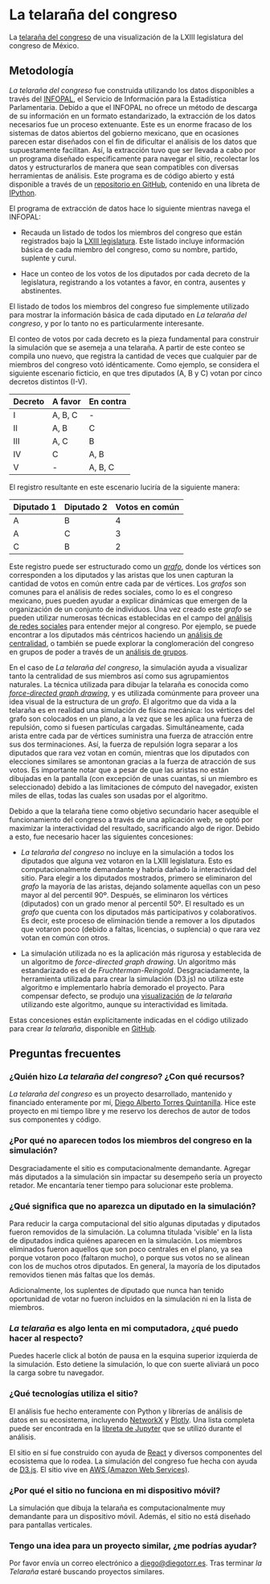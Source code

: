 # La telaraña del congreso

La [telaraña del congreso](https://diputados.diegotorr.es) de una visualización
de la LXIII legislatura del congreso de México.

## Metodología

*La telaraña del congreso* fue construida utilizando los datos disponibles a
través del [INFOPAL](http://www.diputados.gob.mx/sistema_legislativo.html), el
Servicio de Información para la Estadística Parlamentaria. Debido a que el
INFOPAL no ofrece un método de descarga de su información en un formato
estandarizado, la extracción de los datos necesarios fue un proceso extenuante.
Este es un enorme fracaso de los sistemas de datos abiertos del gobierno
mexicano, que en ocasiones parecen estar diseñados con el fin de dificultar el
análisis de los datos que supuestamente facilitan. Así, la extracción tuvo que
ser llevada a cabo por un programa diseñado específicamente para navegar el
sitio, recolectar los datos y estructurarlos de manera que sean compatibles 
con diversas herramientas de análisis. Este programa es de código abierto y
está disponible a través de un [repositorio en GitHub](https://github.com/DiegoAlbertoTorres/diputados),
contenido en una libreta de [IPython](https://ipython.readthedocs.io/en/stable/).

El programa de extracción de datos hace lo siguiente mientras navega el INFOPAL:

* Recauda un listado de todos los miembros del congreso que están registrados
  bajo la [LXIII
  legislatura](http://sitl.diputados.gob.mx/LXIII_leg/listado_diputados_gpnp.php?tipot=TOTAL).
  Este listado incluye información básica de cada miembro del congreso, como su
  nombre, partido, suplente y curul.

* Hace un conteo de los votos de los diputados por cada decreto de la
  legislatura, registrando a los votantes a favor, en contra, ausentes y
  abstinentes.

El listado de todos los miembros del congreso fue simplemente utilizado para
mostrar la información básica de cada diputado en *La telaraña del congreso*, y por lo tanto
no es particularmente interesante.

El conteo de votos por cada decreto es la pieza fundamental para construir la
simulación que se asemeja a una telaraña. A partir de este conteo se compila
uno nuevo, que registra la cantidad de veces que cualquier par de miembros del
congreso votó idénticamente. Como ejemplo, se considera el siguiente escenario
ficticio, en que tres diputados (A, B y C) votan por cinco decretos distintos
(I-V).

Decreto | A favor | En contra
--------|---------|----------
I       | A, B, C | -
II      | A, B    | C
III     | A, C    | B
IV      | C       | A, B
V       | -       | A, B, C

El registro resultante en este escenario luciría de la siguiente manera:

Diputado 1 | Diputado 2 | Votos en común
-----------|------------|---------------
A          | B          | 4 
A          | C          | 3 
C          | B          | 2

Este registro puede ser estructurado como un
[*grafo*](https://es.wikipedia.org/wiki/Grafo), donde los vértices son
corresponden a los diputados y las aristas que los unen capturan la cantidad de
votos en común entre cada par de vértices. Los *grafos* son comunes para el
análisis de redes sociales, como lo es el congreso mexicano, pues pueden ayudar
a explicar dinámicas que emergen de la organización de un conjunto de
individuos. Una vez creado este *grafo* se pueden utilizar numerosas técnicas
establecidas en el campo del [análisis de redes
sociales](https://en.wikipedia.org/wiki/Social_network_analysis) para entender
mejor al congreso. Por ejemplo, se puede encontrar a los diputados más
céntricos haciendo un [análisis de
centralidad](https://en.wikipedia.org/wiki/Betweenness_centrality), o también
se puede explorar la conglomeración del congreso en grupos de poder a través de un
[análisis de grupos](https://es.wikipedia.org/wiki/An%C3%A1lisis_de_grupos).

En el caso de *La telaraña del congreso*, la simulación ayuda a visualizar
tanto la centralidad de sus miembros así como sus agrupamientos naturales. La
técnica utilizada para dibujar la telaraña es conocida como [*force-directed
graph drawing*](https://en.wikipedia.org/wiki/Force-directed_graph_drawing), y
es utilizada comúnmente para proveer una idea visual de la estructura de un
*grafo*. El algoritmo que da vida a la telaraña es en realidad una simulación
de física mecánica: los vértices del grafo son colocados en un plano, a la vez
que se les aplica una fuerza de repulsión, como si fuesen partículas cargadas.
Simultáneamente, cada arista entre cada par de vértices suministra una fuerza
de atracción entre sus dos terminaciones. Así, la fuerza de repulsión logra
separar a los diputados que rara vez votan en común, mientras que los diputados
con elecciones similares se amontonan gracias a la fuerza de atracción de sus
votos. Es importante notar que a pesar de que las aristas no están dibujadas
en la pantalla (con excepción de unas cuantas, si un miembro es seleccionado)
debido a las limitaciones de cómputo del navegador, existen miles de ellas, todas
las cuales son usadas por el algoritmo.

Debido a que la telaraña tiene como objetivo secundario hacer asequible el
funcionamiento del congreso a través de una aplicación web, se optó por
maximizar la interactividad del resultado, sacrificando algo de rigor. Debido
a esto, fue necesario hacer las siguientes concesiones:

* *La telaraña del congreso* no incluye en la simulación a todos los diputados
  que alguna vez votaron en la LXIII legislatura. Esto es computacionalmente
  demandante y habría dañado la interactividad del sitio. Para elegir a los
  diputados mostrados, primero se eliminaron del *grafo* la mayoría de las
  aristas, dejando solamente aquellas con un peso mayor al del percentil 90º.
  Después, se eliminaron los vértices (diputados) con un grado menor al
  percentil 50º. El resultado es un *grafo* que cuenta con los diputados más
  participativos y colaborativos. Es decir, este proceso de eliminación tiende
  a remover a los diputados que votaron poco (debido a faltas, licencias, o
  suplencia) o que rara vez votan en común con otros.

* La simulación utilizada no es la aplicación más rigurosa y establecida de un
  algoritmo de *force-directed graph drawing*. Un algoritmo más estandarizado
  es el de *Fruchterman-Reingold*. Desgraciadamente, la herramienta utilizada
  para crear la simulación (D3.js) no utiliza este algoritmo e implementarlo
  habría demorado el proyecto. Para compensar defecto, se produjo una
  [visualización](#simple.html) de *la telaraña* utilizando este algoritmo,
  aunque su interactividad es limitada.

Estas concesiones están explícitamente indicadas en el código utilizado para
crear *la telaraña*, disponible en [GitHub](https://github.com/DiegoAlbertoTorres/diputados).

## Preguntas frecuentes

### ¿Quién hizo *La telaraña del congreso*? ¿Con qué recursos? 
*La telaraña del congreso* es un proyecto desarrollado, mantenido y financiado
enteramente por mí, [Diego Alberto Torres Quintanilla](https://es.diegotorr.es).
Hice este proyecto en mi tiempo libre y me reservo los derechos de autor de todos
sus componentes y código.

### ¿Por qué no aparecen todos los miembros del congreso en la simulación?

Desgraciadamente el sitio es computacionalmente demandante. Agregar más
diputados a la simulación sin impactar su desempeño sería un proyecto retador.
Me encantaría tener tiempo para solucionar este problema.

### ¿Qué significa que no aparezca un diputado en la simulación?

Para reducir la carga computacional del sitio algunas diputadas y diputados
fueron removidos de la simulación. La columna titulada 'visible' en la lista de
diputados indica quiénes aparecen en la simulación. Los miembros eliminados
fueron aquellos que son poco centrales en el plano, ya sea porque votaron poco
(faltaron mucho), o porque sus votos no se alinean con los de muchos otros
diputados. En general, la mayoría de los diputados removidos tienen más faltas
que los demás.

Adicionalmente, los suplentes de diputado que nunca han tenido oportunidad de
votar no fueron incluidos en la simulación ni en la lista de miembros.

### *La telaraña* es algo lenta en mi computadora, ¿qué puedo hacer al respecto?

Puedes hacerle click al botón de pausa en la esquina superior izquierda de la
simulación. Esto detiene la simulación, lo que con suerte aliviará un poco la
carga sobre tu navegador.


### ¿Qué tecnologías utiliza el sitio?

El análisis fue hecho enteramente con Python y librerías de análisis de datos
en su ecosistema, incluyendo [NetworkX](https://networkx.github.io/) y
[Plotly](https://plot.ly/).  Una lista completa puede ser encontrada en la
[libreta de Jupyter](https://es.diegotorr.es) que se utilizó durante el
análisis.

El sitio en sí fue construido con ayuda de [React](https://reactjs.org/) y
diversos componentes del ecosistema que lo rodea. La simulación del congreso
fue hecha con ayuda de [D3.js](https://d3js.org/). El sitio vive en [AWS
(Amazon Web Services)](https://aws.amazon.com/).

### ¿Por qué el sitio no funciona en mi dispositivo móvil?

La simulación que dibuja la telaraña es computacionalmente muy demandante para
un dispositivo móvil. Además, el sitio no está diseñado para pantallas verticales.

### Tengo una idea para un proyecto similar, ¿me podrías ayudar?

Por favor envía un correo electrónico a [diego@diegotorr.es](mailto:diego@diegotorr.es).
Tras terminar *la Telaraña* estaré buscando proyectos similares.
